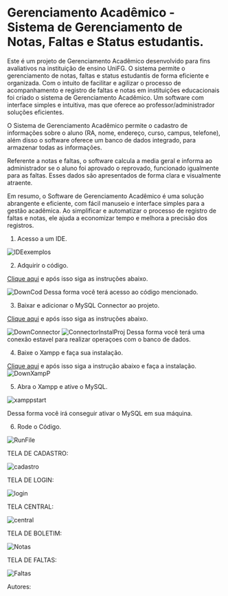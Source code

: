 # Gerenciamento Acadêmico - Sistema de Gerenciamento de Notas, Faltas e Status estudantis.
Este é um projeto de Gerenciamento Acadêmico desenvolvido para fins avaliativos na instituição de ensino UniFG. O sistema permite o gerenciamento de notas, faltas e status estudantis de forma eficiente e organizada.
Com o intuito de facilitar e agilizar o processo de acompanhamento e registro de faltas e notas em instituições educacionais foi criado o sistema de Gerenciamento Acadêmico. Um software com interface simples e intuitiva, mas que oferece ao professor/administrador soluções eficientes. 

O Sistema de Gerenciamento Acadêmico permite o cadastro de informações sobre o aluno (RA, nome, endereço, curso, campus, telefone), além disso o software oferece um banco de dados integrado, para armazenar todas as informações.

Referente a notas e faltas, o software calcula a media geral e informa ao administrador se o aluno foi aprovado o reprovado, funcionado igualmente para as faltas. Esses dados são apresentados de forma clara e visualmente atraente.

Em resumo, o Software de Gerenciamento Acadêmico é uma solução abrangente e eficiente, com fácil manuseio e interface simples para a gestão acadêmica. Ao simplificar e automatizar o processo de registro de faltas e notas, ele ajuda a economizar tempo e melhora a precisão dos registros.

1. Acesso a um IDE.

![IDEexemplos](https://github.com/HenriqueCortazzo/gerenciamentoAcademico/assets/134107916/9b6e28e1-9740-48e8-87f5-d129a1af16e1)


2. Adquirir o código.

[Clique aqui](https://github.com/HenriqueCortazzo/gerenciamentoAcademico) e após isso siga as instruções abaixo.

![DownCod](https://github.com/HenriqueCortazzo/gerenciamentoAcademico/assets/134107916/87fcef73-d97a-43ef-83a7-b49895864e30)
Dessa forma você terá acesso ao código mencionado.


3. Baixar e adicionar o MySQL Connector ao projeto.

[Clique aqui](https://www.dropbox.com/sh/nt3i8rrrvp2ecw3/AAA0tlrohCJ8-re_Vj4gnolma?dl=0) e após isso siga as instruções abaixo.

![DownConnector](https://github.com/HenriqueCortazzo/gerenciamentoAcademico/assets/134107916/d68027c3-7890-4b30-a995-7f456716b291)
![ConnectorInstalProj](https://github.com/HenriqueCortazzo/gerenciamentoAcademico/assets/134107916/a29036e4-91e1-44f4-a8df-2d6fef43e354)
Dessa forma você terá uma conexão estavel para realizar operaçoes com o banco de dados.


4. Baixe o Xampp e faça sua instalação.

[Clique aqui](https://www.apachefriends.org/pt_br/index.html) e após isso siga a instrução abaixo e faça a instalação.
![DownXampP](https://github.com/HenriqueCortazzo/gerenciamentoAcademico/assets/134107916/07682a08-84c4-4953-bf2a-7fd02951cc75)


5. Abra o Xampp e ative o MySQL.

![xamppstart](https://github.com/HenriqueCortazzo/gerenciamentoAcademico/assets/134107916/505b097e-2aed-4fe3-a2ea-1f1a0dd5da8a)

Dessa forma você irá conseguir ativar o MySQL em sua máquina.


6. Rode o Código.

![RunFile](https://github.com/HenriqueCortazzo/gerenciamentoAcademico/assets/134107916/ab50266d-b4ba-4a18-bc5c-8f5b7f7b6fc1)


TELA DE CADASTRO:

![cadastro](https://github.com/HenriqueCortazzo/gerenciamentoAcademico/assets/134107916/ff142095-9412-4fbf-b977-43f41a869953)


TELA DE LOGIN:

![login](https://github.com/HenriqueCortazzo/gerenciamentoAcademico/assets/134107916/b5a984c1-c7e7-4bcc-9ae1-937cf3b77e2e)


TELA CENTRAL:

![central](https://github.com/HenriqueCortazzo/gerenciamentoAcademico/assets/134107916/900d2979-661b-47bd-aa40-784be1b42b81)


TELA DE BOLETIM:

![Notas](https://github.com/HenriqueCortazzo/gerenciamentoAcademico/assets/134107916/eb7efbf5-33c7-4920-987f-2128602c51af)


TELA DE FALTAS:

![Faltas](https://github.com/HenriqueCortazzo/gerenciamentoAcademico/assets/134107916/f82d8adc-6291-4ca5-aafa-029817a2da16)

Autores:
